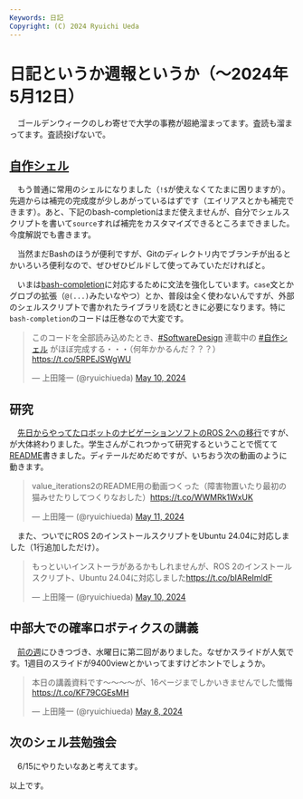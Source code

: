 ```yaml
---
Keywords: 日記
Copyright: (C) 2024 Ryuichi Ueda
---
```


# 日記というか週報というか（〜2024年5月12日）

　ゴールデンウィークのしわ寄せで大学の事務が超絶溜まってます。査読も溜まってます。査読投げないで。

## [自作シェル](/?page=rusty_bash)

　もう普通に常用のシェルになりました（`!$`が使えなくてたまに困りますが）。先週からは補完の完成度が少しあがっているはずです（エイリアスとかも補完できます）。あと、下記のbash-completionはまだ使えませんが、自分でシェルスクリプトを書いて`source`すれば補完をカスタマイズできるところまできました。今度解説でも書きます。

　当然まだBashのほうが便利ですが、Gitのディレクトリ内でブランチが出るとかいろいろ便利なので、ぜひぜひビルドして使ってみていただければと。

　いまは[bash-completion](https://blog.cybozu.io/entry/2016/09/26/080000)に対応するために文法を強化しています。`case`文とかグロブの拡張（`@(...)`みたいなやつ）とか、普段は全く使わないんですが、外部のシェルスクリプトで書かれたライブラリを読むときに必要になります。特に`bash-completion`のコードは圧巻なので大変です。

<blockquote class="twitter-tweet"><p lang="ja" dir="ltr">このコードを全部読み込めたとき、<a href="https://twitter.com/hashtag/SoftwareDesign?src=hash&amp;ref_src=twsrc%5Etfw">#SoftwareDesign</a> 連載中の <a href="https://twitter.com/hashtag/%E8%87%AA%E4%BD%9C%E3%82%B7%E3%82%A7%E3%83%AB?src=hash&amp;ref_src=twsrc%5Etfw">#自作シェル</a> がほぼ完成する・・・（何年かかるんだ？？？）<a href="https://t.co/5RPEJSWgWU">https://t.co/5RPEJSWgWU</a></p>&mdash; 上田隆一 (@ryuichiueda) <a href="https://twitter.com/ryuichiueda/status/1788801748276035725?ref_src=twsrc%5Etfw">May 10, 2024</a></blockquote> <script async src="https://platform.twitter.com/widgets.js" charset="utf-8"></script>

## 研究

　[先日からやってたロボットのナビゲーションソフトのROS 2への移行](https://b.ueda.tech/?post=20240502#%E4%BE%A1%E5%80%A4%E5%8F%8D%E5%BE%A9%E3%83%91%E3%83%83%E3%82%B1%E3%83%BC%E3%82%B8%E3%82%92ros-1%E3%81%8B%E3%82%89ros-2%E3%81%B8%E7%A7%BB%E8%A1%8C%E4%B8%AD)ですが、が大体終わりました。学生さんがこれつかって研究するということで慌てて[README](https://github.com/ryuichiueda/value_iteration2/blob/main/README.md)書きました。ディテールだめだめですが、いちおう次の動画のように動きます。

<blockquote class="twitter-tweet"><p lang="ja" dir="ltr">value_iterations2のREADME用の動画つくった（障害物置いたり最初の猫みせたりしてつくりなおした）<a href="https://t.co/WWMRk1WxUK">https://t.co/WWMRk1WxUK</a></p>&mdash; 上田隆一 (@ryuichiueda) <a href="https://twitter.com/ryuichiueda/status/1789111593412034858?ref_src=twsrc%5Etfw">May 11, 2024</a></blockquote> <script async src="https://platform.twitter.com/widgets.js" charset="utf-8"></script>

　また、ついでにROS 2のインストールスクリプトをUbuntu 24.04に対応しました（1行追加しただけ）。

<blockquote class="twitter-tweet"><p lang="ja" dir="ltr">もっといいインストーラがあるかもしれませんが、ROS 2のインストールスクリプト、Ubuntu 24.04に対応しました<a href="https://t.co/bIAReImldF">https://t.co/bIAReImldF</a></p>&mdash; 上田隆一 (@ryuichiueda) <a href="https://twitter.com/ryuichiueda/status/1788809885729304952?ref_src=twsrc%5Etfw">May 10, 2024</a></blockquote> <script async src="https://platform.twitter.com/widgets.js" charset="utf-8"></script>

## 中部大での確率ロボティクスの講義

　[前の週](https://github.com/ryuichiueda/value_iteration2/blob/main/README.md)にひきつづき、水曜日に第二回がありました。なぜかスライドが人気です。1週目のスライドが9400viewとかいってますけどホントでしょうか。

<blockquote class="twitter-tweet"><p lang="ja" dir="ltr">本日の講義資料です～～～～が、16ページまでしかいきませんでした懺悔 <a href="https://t.co/KF79CGEsMH">https://t.co/KF79CGEsMH</a></p>&mdash; 上田隆一 (@ryuichiueda) <a href="https://twitter.com/ryuichiueda/status/1788104263660630105?ref_src=twsrc%5Etfw">May 8, 2024</a></blockquote> <script async src="https://platform.twitter.com/widgets.js" charset="utf-8"></script>

## 次のシェル芸勉強会

　6/15にやりたいなあと考えてます。


以上です。

